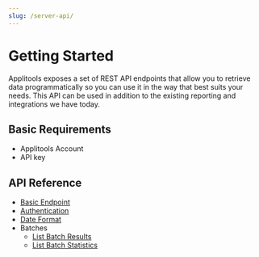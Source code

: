 ```yaml
---
slug: /server-api/
---
```


# Getting Started

Applitools exposes a set of REST API endpoints that allow you to retrieve data programmatically
so you can use it in the way that best suits your needs. 
This API can be used in addition to the existing reporting and integrations we have today.

## Basic Requirements

- Applitools Account
- API key

## API Reference

- [Basic Endpoint](/server-api/basic-endpoint)
- [Authentication](/server-api/authentication)
- [Date Format](/server-api/date-format)
- Batches
  - [List Batch Results](/server-api/batches/list-batch-results)
  - [List Batch Statistics](/server-api/batches/list-batch-statistics)